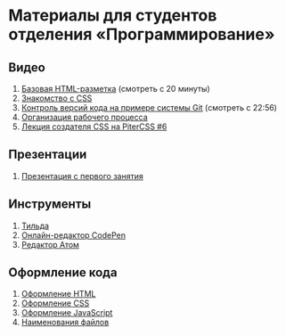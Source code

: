 # Материалы для студентов отделения «Программирование»

## Видео
1. [Базовая HTML-разметка](https://vimeo.com/218187045/1674b0e67c) (смотреть с 20 минуты)
2. [Знакомство с CSS](https://vimeo.com/218493105/da21df93a6)
3. [Контроль версий кода на примере системы Git](https://vimeo.com/184024471/0a237aa6ef) (смотреть с 22:56)
4. [Организация рабочего процесса](https://vimeo.com/184533397/300ae66b05)
5. [Лекция создателя CSS на PiterCSS #6](https://youtu.be/qFeCi6E3e14?t=1h44m18s)

## Презентации
1. [Презентация с первого занятия](https://solarrust.github.io/foxford-camp/slides/internet/assets/player/KeynoteDHTMLPlayer.html#0)


## Инструменты
1. [Тильда](http://tilda.cc/ru/)
2. [Онлайн-редактор CodePen](https://codepen.io/)
3. [Редактор Атом](https://atom.io/)

## Оформление кода
1. [Оформление HTML](https://netology-university.bitbucket.io/codestyle/html/)
2. [Оформление CSS](https://netology-university.bitbucket.io/codestyle/css/)
3. [Оформление JavaScript](https://netology-university.bitbucket.io/codestyle/javascript/)
4. [Наименования файлов](https://netology-university.bitbucket.io/codestyle/naming/)
